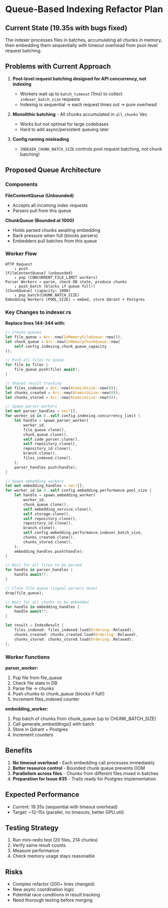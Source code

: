# Queue-Based Indexing Refactor Plan

## Current State (19.35s with bugs fixed)

The indexer processes files in batches, accumulating all chunks in memory, then embedding them sequentially with timeout overhead from pool-level request batching.

## Problems with Current Approach

1. **Pool-level request batching designed for API concurrency, not indexing**
   - Workers wait up to `batch_timeout` (1ms) to collect `indexer_batch_size` requests
   - Indexing is sequential → each request times out → pure overhead

2. **Monolithic batching** - All chunks accumulated in `all_chunks` Vec
   - Works but not optimal for large codebases
   - Hard to add async/persistent queuing later

3. **Config naming misleading**
   - `INDEXER_CHUNK_BATCH_SIZE` controls pool request batching, not chunk batching!

## Proposed Queue Architecture

### Components

**FileContentQueue (Unbounded)**
- Accepts all incoming index requests
- Parsers pull from this queue

**ChunkQueue (Bounded at 1000)**
- Holds parsed chunks awaiting embedding
- Back pressure when full (blocks parsers)
- Embedders pull batches from this queue

### Worker Flow

```
HTTP Request
    ↓ push
[FileContentQueue] (unbounded)
    ↓ pop (CONCURRENT_FILE_LIMIT workers)
Parser Workers → parse, check DB state, produce chunks
    ↓ push_batch (blocks if queue full!)
[ChunkQueue] (capacity: 1000)
    ↓ pop_batch(CHUNK_BATCH_SIZE)
Embedding Workers (POOL_SIZE) → embed, store Qdrant + Postgres
```

### Key Changes to indexer.rs

**Replace lines 144-344 with:**

```rust
// Create queues
let file_queue = Arc::new(InMemoryFileQueue::new());
let chunk_queue = Arc::new(InMemoryChunkQueue::new(
    self.config.indexing.chunk_queue_capacity
));

// Push all files to queue
for file in files {
    file_queue.push(file).await?;
}

// Shared result tracking
let files_indexed = Arc::new(AtomicUsize::new(0));
let chunks_created = Arc::new(AtomicUsize::new(0));
let chunks_stored = Arc::new(AtomicUsize::new(0));

// Spawn parser workers
let mut parser_handles = vec![];
for worker_id in 0..self.config.indexing.concurrency_limit {
    let handle = spawn_parser_worker(
        worker_id,
        file_queue.clone(),
        chunk_queue.clone(),
        self.code_parser.clone(),
        self.repository.clone(),
        repository_id.clone(),
        branch.clone(),
        files_indexed.clone(),
    );
    parser_handles.push(handle);
}

// Spawn embedding workers
let mut embedding_handles = vec![];
for worker_id in 0..self.config.embedding.performance.pool_size {
    let handle = spawn_embedding_worker(
        worker_id,
        chunk_queue.clone(),
        self.embedding_service.clone(),
        self.storage.clone(),
        self.repository.clone(),
        repository_id.clone(),
        branch.clone(),
        self.config.embedding.performance.indexer_batch_size,
        chunks_created.clone(),
        chunks_stored.clone(),
    );
    embedding_handles.push(handle);
}

// Wait for all files to be parsed
for handle in parser_handles {
    handle.await??;
}

// Close file queue (signal parsers done)
drop(file_queue);

// Wait for all chunks to be embedded
for handle in embedding_handles {
    handle.await??;
}

let result = IndexResult {
    files_indexed: files_indexed.load(Ordering::Relaxed),
    chunks_created: chunks_created.load(Ordering::Relaxed),
    chunks_stored: chunks_stored.load(Ordering::Relaxed),
};
```

### Worker Functions

**parser_worker:**
1. Pop file from file_queue
2. Check file state in DB
3. Parse file → chunks
4. Push chunks to chunk_queue (blocks if full!)
5. Increment files_indexed counter

**embedding_worker:**
1. Pop batch of chunks from chunk_queue (up to CHUNK_BATCH_SIZE)
2. Call generate_embeddings() with batch
3. Store in Qdrant + Postgres
4. Increment counters

## Benefits

1. **No timeout overhead** - Each embedding call processes immediately
2. **Better resource control** - Bounded chunk queue prevents OOM
3. **Parallelism across files** - Chunks from different files mixed in batches
4. **Preparation for Issue #35** - Traits ready for Postgres implementation

## Expected Performance

- Current: 19.35s (sequential with timeout overhead)
- Target: ~12-15s (parallel, no timeouts, better GPU util)

## Testing Strategy

1. Run mini-redis test (20 files, 214 chunks)
2. Verify same result counts
3. Measure performance
4. Check memory usage stays reasonable

## Risks

- Complex refactor (200+ lines changed)
- New async coordination logic
- Potential race conditions in result tracking
- Need thorough testing before merging
